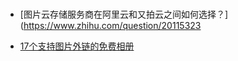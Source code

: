 


#

- [图片云存储服务商在阿里云和又拍云之间如何选择？](https://www.zhihu.com/question/20115323

- [17个支持图片外链的免费相册](https://www.douban.com/note/71736009/)
